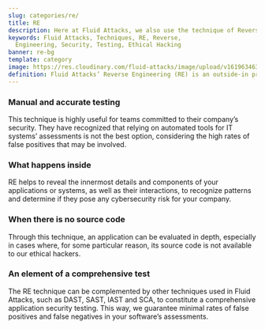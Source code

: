 ```yaml
---
slug: categories/re/
title: RE
description: Here at Fluid Attacks, we also use the technique of Reverse Engineering (RE) to detect security flaws, mainly when the source code is not available.
keywords: Fluid Attacks, Techniques, RE, Reverse,
  Engineering, Security, Testing, Ethical Hacking
banner: re-bg
template: category
image: https://res.cloudinary.com/fluid-attacks/image/upload/v1619634638/airs/categories/cover-sre_o0pqhq.webp
definition: Fluid Attacks’ Reverse Engineering (RE) is an outside-in process of deconstructing software, performed by our certified, experienced hackers. They employ this technique, which goes from an overview to an in-depth observation, to analyze and obtain knowledge about your applications’ flaws or vulnerabilities. Although they need to use disassemblers, debuggers and decompilers, this complicated process relies mostly on their skills and creativity. It cannot merely be done by automated tools. RE usually starts with static methods to recognize components, functions and other basic information, and finishes with dynamic ones (using techniques like sandboxing and symbolic execution), more oriented towards focused experimentation to confirm/discard software operation hypotheses. All this can help our hackers understand how difficult it is to hack into your applications or systems and then develop more elaborate attacks to report your cybersecurity weaknesses.
---
```


<div class="sect2">

### Manual and accurate testing

This technique is highly useful for teams committed to their company’s
security. They have recognized that relying on automated tools for IT
systems’ assessments is not the best option, considering the high rates
of false positives that may be involved.

</div>

<div class="sect2">

### What happens inside

RE helps to reveal the innermost details and components of your
applications or systems, as well as their interactions, to recognize
patterns and determine if they pose any cybersecurity risk for your
company.

</div>

<div class="sect2">

### When there is no source code

Through this technique, an application can be evaluated in depth,
especially in cases where, for some particular reason, its source code
is not available to our ethical hackers.

</div>

<div class="sect2">

### An element of a comprehensive test

The RE technique can be complemented by other techniques used in Fluid Attacks,
such as DAST, SAST, IAST and SCA, to constitute a comprehensive
application security testing. This way, we guarantee minimal rates of
false positives and false negatives in your software’s assessments.

</div>
 